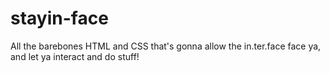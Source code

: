 # stayin-face
All the barebones HTML and CSS that's gonna allow the in.ter.face face ya, and let ya interact and do stuff!
